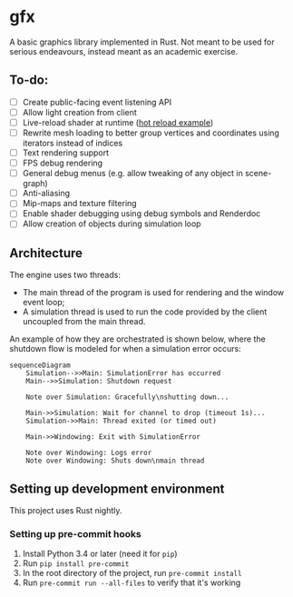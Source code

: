 # gfx
A basic graphics library implemented in Rust. Not meant to be used for serious endeavours, instead meant as an academic exercise.

## To-do:
- [ ] Create public-facing event listening API
- [ ] Allow light creation from client
- [ ] Live-reload shader at runtime ([hot reload example](https://github.com/notify-rs/notify/tree/main/examples/hot_reload_tide))
- [ ] Rewrite mesh loading to better group vertices and coordinates using iterators instead of indices
- [ ] Text rendering support
- [ ] FPS debug rendering
- [ ] General debug menus (e.g. allow tweaking of any object in scene-graph)
- [ ] Anti-aliasing
- [ ] Mip-maps and texture filtering
- [ ] Enable shader debugging using debug symbols and Renderdoc
- [ ] Allow creation of objects during simulation loop

## Architecture

The engine uses two threads:
* The main thread of the program is used for rendering and the window event loop;
* A simulation thread is used to run the code provided by the client uncoupled from the main thread.

An example of how they are orchestrated is shown below, where the shutdown flow is modeled for when a simulation error occurs:
```mermaid
sequenceDiagram
    Simulation-->>Main: SimulationError has occurred
    Main-->>Simulation: Shutdown request

    Note over Simulation: Gracefully\nshutting down...

    Main->>Simulation: Wait for channel to drop (timeout 1s)...
    Simulation->>Main: Thread exited (or timed out)

    Main->>Windowing: Exit with SimulationError

    Note over Windowing: Logs error
    Note over Windowing: Shuts down\nmain thread
```

## Setting up development environment

This project uses Rust nightly.

### Setting up pre-commit hooks
1. Install Python 3.4 or later (need it for `pip`)
2. Run `pip install pre-commit`
3. In the root directory of the project, run `pre-commit install`
4. Run `pre-commit run --all-files` to verify that it's working
